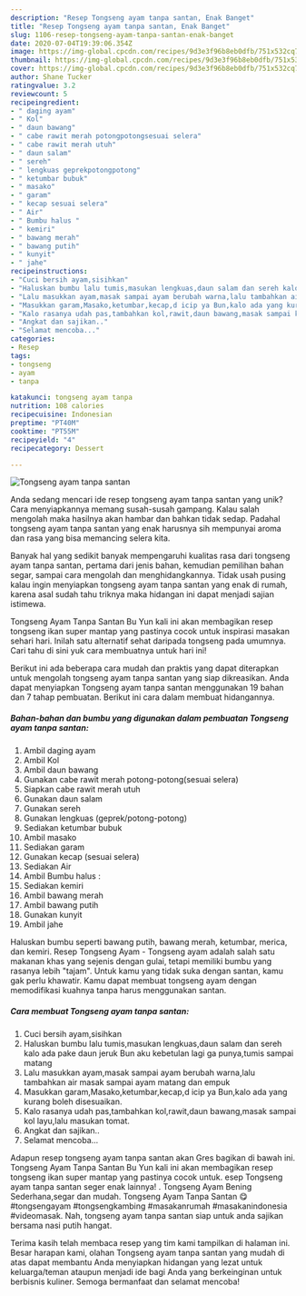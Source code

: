 ```yaml
---
description: "Resep Tongseng ayam tanpa santan, Enak Banget"
title: "Resep Tongseng ayam tanpa santan, Enak Banget"
slug: 1106-resep-tongseng-ayam-tanpa-santan-enak-banget
date: 2020-07-04T19:39:06.354Z
image: https://img-global.cpcdn.com/recipes/9d3e3f96b8eb0dfb/751x532cq70/tongseng-ayam-tanpa-santan-foto-resep-utama.jpg
thumbnail: https://img-global.cpcdn.com/recipes/9d3e3f96b8eb0dfb/751x532cq70/tongseng-ayam-tanpa-santan-foto-resep-utama.jpg
cover: https://img-global.cpcdn.com/recipes/9d3e3f96b8eb0dfb/751x532cq70/tongseng-ayam-tanpa-santan-foto-resep-utama.jpg
author: Shane Tucker
ratingvalue: 3.2
reviewcount: 5
recipeingredient:
- " daging ayam"
- " Kol"
- " daun bawang"
- " cabe rawit merah potongpotongsesuai selera"
- " cabe rawit merah utuh"
- " daun salam"
- " sereh"
- " lengkuas geprekpotongpotong"
- " ketumbar bubuk"
- " masako"
- " garam"
- " kecap sesuai selera"
- " Air"
- " Bumbu halus "
- " kemiri"
- " bawang merah"
- " bawang putih"
- " kunyit"
- " jahe"
recipeinstructions:
- "Cuci bersih ayam,sisihkan"
- "Haluskan bumbu lalu tumis,masukan lengkuas,daun salam dan sereh kalo ada pake daun jeruk Bun aku kebetulan lagi ga punya,tumis sampai matang"
- "Lalu masukkan ayam,masak sampai ayam berubah warna,lalu tambahkan air masak sampai ayam matang dan empuk"
- "Masukkan garam,Masako,ketumbar,kecap,d icip ya Bun,kalo ada yang kurang boleh disesuaikan."
- "Kalo rasanya udah pas,tambahkan kol,rawit,daun bawang,masak sampai kol layu,lalu masukan tomat."
- "Angkat dan sajikan.."
- "Selamat mencoba..."
categories:
- Resep
tags:
- tongseng
- ayam
- tanpa

katakunci: tongseng ayam tanpa 
nutrition: 108 calories
recipecuisine: Indonesian
preptime: "PT40M"
cooktime: "PT55M"
recipeyield: "4"
recipecategory: Dessert

---
```



![Tongseng ayam tanpa santan](https://img-global.cpcdn.com/recipes/9d3e3f96b8eb0dfb/751x532cq70/tongseng-ayam-tanpa-santan-foto-resep-utama.jpg)

Anda sedang mencari ide resep tongseng ayam tanpa santan yang unik? Cara menyiapkannya memang susah-susah gampang. Kalau salah mengolah maka hasilnya akan hambar dan bahkan tidak sedap. Padahal tongseng ayam tanpa santan yang enak harusnya sih mempunyai aroma dan rasa yang bisa memancing selera kita.

Banyak hal yang sedikit banyak mempengaruhi kualitas rasa dari tongseng ayam tanpa santan, pertama dari jenis bahan, kemudian pemilihan bahan segar, sampai cara mengolah dan menghidangkannya. Tidak usah pusing kalau ingin menyiapkan tongseng ayam tanpa santan yang enak di rumah, karena asal sudah tahu triknya maka hidangan ini dapat menjadi sajian istimewa.

Tongseng Ayam Tanpa Santan Bu Yun kali ini akan membagikan resep tongseng ikan super mantap yang pastinya cocok untuk inspirasi masakan sehari hari. Inilah satu alternatif sehat daripada tongseng pada umumnya. Cari tahu di sini yuk cara membuatnya untuk hari ini!


Berikut ini ada beberapa cara mudah dan praktis yang dapat diterapkan untuk mengolah tongseng ayam tanpa santan yang siap dikreasikan. Anda dapat menyiapkan Tongseng ayam tanpa santan menggunakan 19 bahan dan 7 tahap pembuatan. Berikut ini cara dalam membuat hidangannya.

<!--inarticleads1-->

##### Bahan-bahan dan bumbu yang digunakan dalam pembuatan Tongseng ayam tanpa santan:

1. Ambil  daging ayam
1. Ambil  Kol
1. Ambil  daun bawang
1. Gunakan  cabe rawit merah potong-potong(sesuai selera)
1. Siapkan  cabe rawit merah utuh
1. Gunakan  daun salam
1. Gunakan  sereh
1. Gunakan  lengkuas (geprek/potong-potong)
1. Sediakan  ketumbar bubuk
1. Ambil  masako
1. Sediakan  garam
1. Gunakan  kecap (sesuai selera)
1. Sediakan  Air
1. Ambil  Bumbu halus :
1. Sediakan  kemiri
1. Ambil  bawang merah
1. Ambil  bawang putih
1. Gunakan  kunyit
1. Ambil  jahe


Haluskan bumbu seperti bawang putih, bawang merah, ketumbar, merica, dan kemiri. Resep Tongseng Ayam - Tongseng ayam adalah salah satu makanan khas yang sejenis dengan gulai, tetapi memiliki bumbu yang rasanya lebih &#34;tajam&#34;. Untuk kamu yang tidak suka dengan santan, kamu gak perlu khawatir. Kamu dapat membuat tongseng ayam dengan memodifikasi kuahnya tanpa harus menggunakan santan. 

<!--inarticleads2-->

##### Cara membuat Tongseng ayam tanpa santan:

1. Cuci bersih ayam,sisihkan
1. Haluskan bumbu lalu tumis,masukan lengkuas,daun salam dan sereh kalo ada pake daun jeruk Bun aku kebetulan lagi ga punya,tumis sampai matang
1. Lalu masukkan ayam,masak sampai ayam berubah warna,lalu tambahkan air masak sampai ayam matang dan empuk
1. Masukkan garam,Masako,ketumbar,kecap,d icip ya Bun,kalo ada yang kurang boleh disesuaikan.
1. Kalo rasanya udah pas,tambahkan kol,rawit,daun bawang,masak sampai kol layu,lalu masukan tomat.
1. Angkat dan sajikan..
1. Selamat mencoba...


Adapun resep tongseng ayam tanpa santan akan Gres bagikan di bawah ini. Tongseng Ayam Tanpa Santan Bu Yun kali ini akan membagikan resep tongseng ikan super mantap yang pastinya cocok untuk. esep Tongseng ayam tanpa santan seger enak lainnya! . Tongseng Ayam Bening Sederhana,segar dan mudah. Tongseng Ayam Tanpa Santan 😋 #tongsengayam #tongsengkambing #masakanrumah #masakanindonesia #videomasak. Nah, tongseng ayam tanpa santan siap untuk anda sajikan bersama nasi putih hangat. 

Terima kasih telah membaca resep yang tim kami tampilkan di halaman ini. Besar harapan kami, olahan Tongseng ayam tanpa santan yang mudah di atas dapat membantu Anda menyiapkan hidangan yang lezat untuk keluarga/teman ataupun menjadi ide bagi Anda yang berkeinginan untuk berbisnis kuliner. Semoga bermanfaat dan selamat mencoba!
